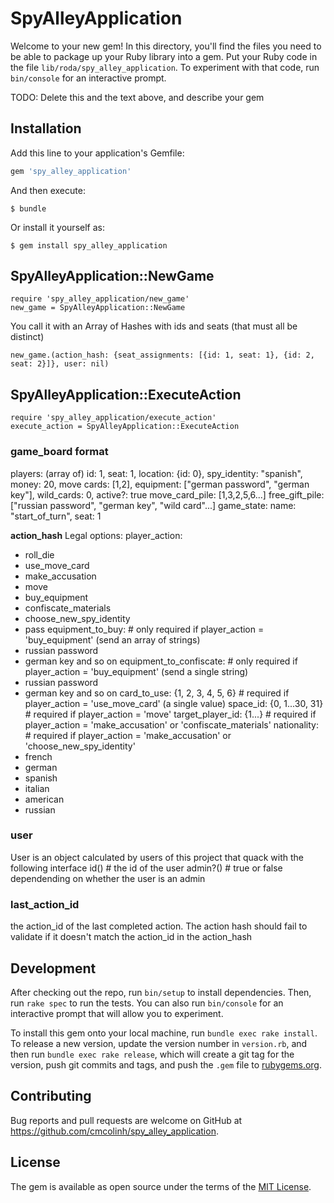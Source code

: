 # SpyAlleyApplication

Welcome to your new gem! In this directory, you'll find the files you need to be able to package up your Ruby library into a gem. Put your Ruby code in the file `lib/roda/spy_alley_application`. To experiment with that code, run `bin/console` for an interactive prompt.

TODO: Delete this and the text above, and describe your gem

## Installation

Add this line to your application's Gemfile:

```ruby
gem 'spy_alley_application'
```

And then execute:

    $ bundle

Or install it yourself as:

    $ gem install spy_alley_application

## SpyAlleyApplication::NewGame
```
require 'spy_alley_application/new_game'
new_game = SpyAlleyApplication::NewGame
```
You call it with an Array of Hashes with ids and seats (that must all be distinct)
```
new_game.(action_hash: {seat_assignments: [{id: 1, seat: 1}, {id: 2, seat: 2}]}, user: nil)
```
## SpyAlleyApplication::ExecuteAction
```
require 'spy_alley_application/execute_action'
execute_action = SpyAlleyApplication::ExecuteAction
```

### game_board format
players: (array of)
  id: 1,
  seat: 1,
  location: {id: 0},
  spy_identity: "spanish",
  money: 20,
  move cards: [1,2],
  equipment: ["german password", "german key"],
  wild_cards: 0,
  active?: true
move_card_pile: [1,3,2,5,6...]
free_gift_pile: ["russian password", "german key", "wild card"...]
game_state:
  name: "start_of_turn",
  seat: 1
  
<b>action_hash</b>
Legal options:
player_action:
  - roll_die
  - use_move_card
  - make_accusation
  - move
  - buy_equipment
  - confiscate_materials
  - choose_new_spy_identity
  - pass
equipment_to_buy: # only required if player_action = 'buy_equipment' (send an array of strings)
  - russian password
  - german key
  and so on
equipment_to_confiscate: # only required if player_action = 'buy_equipment' (send a single string)
  - russian password
  - german key
  and so on
card_to_use: {1, 2, 3, 4, 5, 6} # required if player_action = 'use_move_card' (a single value)
space_id: {0, 1...30, 31} # required if player_action = 'move'
target_player_id: {1...} # required if player_action = 'make_accusation' or 'confiscate_materials'
nationality: # required if player_action = 'make_accusation' or 'choose_new_spy_identity' 
  - french
  - german
  - spanish
  - italian
  - american
  - russian

### user
User is an object calculated by users of this project that quack with the following interface
id() # the id of the user
admin?() # true or false dependending on whether the user is an admin

### last_action_id
the action_id of the last completed action.  The action hash should fail to validate if it doesn't match the action_id in the action_hash

## Development

After checking out the repo, run `bin/setup` to install dependencies. Then, run `rake spec` to run the tests. You can also run `bin/console` for an interactive prompt that will allow you to experiment.

To install this gem onto your local machine, run `bundle exec rake install`. To release a new version, update the version number in `version.rb`, and then run `bundle exec rake release`, which will create a git tag for the version, push git commits and tags, and push the `.gem` file to [rubygems.org](https://rubygems.org).

## Contributing

Bug reports and pull requests are welcome on GitHub at https://github.com/cmcolinh/spy_alley_application.

## License

The gem is available as open source under the terms of the [MIT License](https://opensource.org/licenses/MIT).
